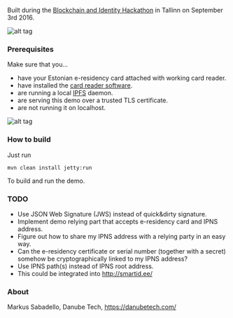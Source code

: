 Built during the [Blockchain and Identity Hackathon](http://www.hackathon.com/estonia/tallinn/blockchain-and-identity-hackathon-27210855401) in Tallinn on September 3rd 2016.

![alt tag](https://raw.githubusercontent.com/peacekeeper/estonia-ipfs/master/pic2.jpg)

### Prerequisites

Make sure that you...

 * have your Estonian e-residency card attached with working card reader.
 * have installed the [card reader software](https://installer.id.ee/?lang=eng).
 * are running a local [IPFS](http://ipfs.io/) daemon.
 * are serving this demo over a trusted TLS certificate.
 * are not running it on localhost.

![alt tag](https://raw.githubusercontent.com/peacekeeper/estonia-ipfs/master/pic1.jpg)

### How to build

Just run

    mvn clean install jetty:run

To build and run the demo.

### TODO

 * Use JSON Web Signature (JWS) instead of quick&dirty signature.
 * Implement demo relying part that accepts e-residency card and IPNS address.
 * Figure out how to share my IPNS address with a relying party in an easy way.
 * Can the e-residency certificate or serial number (together with a secret) somehow be cryptographically linked to my IPNS address?
 * Use IPNS path(s) instead of IPNS root address.
 * This could be integrated into http://smartid.ee/

### About

Markus Sabadello, Danube Tech, https://danubetech.com/

